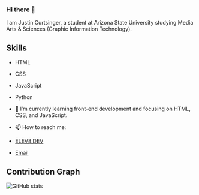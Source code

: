 ### Hi there 👋

I am Justin Curtsinger, a student at Arizona State University studying Media Arts & Sciences (Graphic Information Technology). 

## Skills

- HTML
- CSS
- JavaScript
- Python

- 🌱 I’m currently learning front-end development and focusing on HTML, CSS, and JavaScript.

- 📫 How to reach me:
- [ELEV8.DEV](https://elev8.dev/)
- [Email](mailto:cjcurtsinger502@aol.com)

<!--
**JLCurtsinger/JLCurtsinger** is a ✨ _special_ ✨ repository because its `README.md` (this file) appears on your GitHub profile.

Here are some ideas to get you started:

- 🔭 I’m currently working on ...
- 👯 I’m looking to collaborate on ...
- 🤔 I’m looking for help with ...
- 💬 Ask me about ...
- 📫 How to reach me: ...
- 😄 Pronouns: ...
- ⚡ Fun fact: ...
-->

## Contribution Graph
![GitHub stats](https://github-readme-stats.vercel.app/api?username=yourusername&show_icons=true)
